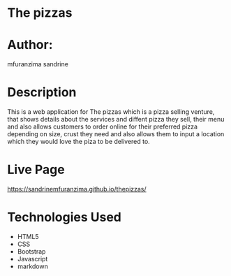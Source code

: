 # The pizzas

# Author:
mfuranzima sandrine

# Description
This is a web application for The pizzas which is a pizza selling venture, that shows details about the services and diffent pizza they sell, their menu and also allows customers to order online for their preferred pizza depending on size, crust they need and also allows them to input a location which they would love the piza to be delivered to.  

# Live Page
https://sandrinemfuranzima.github.io/thepizzas/

# Technologies Used
* HTML5
* CSS
* Bootstrap
* Javascript
* markdown
  
